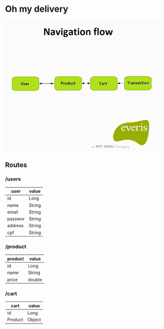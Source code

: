 # Oh my delivery

![Navigation Flow](https://github.com/Israel-Lopes/Delivery---OhMyFastFood/blob/master/templates/navigation_flow.png)

## Routes

### /users
user      | value
--------- | ------
id        | Long
name      | String
email     | String
passwor   | String
address   | String
cpf       | String

### /product
product   | value
--------- | ------
id        | Long
name      | String
price     | double

### /cart
cart      | value
--------- | ------
id        | Long
Product   | Object

